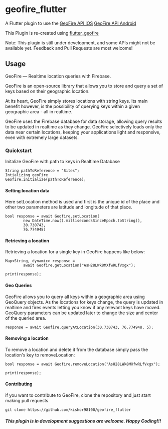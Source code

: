 # geofire_flutter

A Flutter plugin to use the 
    [GeoFire API IOS](https://github.com/firebase/geofire-objc)
    [GeoFire API Android](https://github.com/firebase/geofire-android)

This Plugin is re-created using [flutter_geofire](https://github.com/mrdishant/flutter_geofire)

Note: This plugin is still under development, and some APIs might not be available yet. Feedback and Pull Requests are most welcome!

## Usage

GeoFire  — Realtime location queries with Firebase.

GeoFire is an open-source library that allows you to store and query a set of keys based on their geographic location.

At its heart, GeoFire simply stores locations with string keys. Its main benefit however, is the possibility of querying keys within a given geographic area - all in realtime.

GeoFire uses the Firebase database for data storage, allowing query results to be updated in realtime as they change. GeoFire selectively loads only the data near certain locations, keeping your applications light and responsive, even with extremely large datasets.

### Quickstart

 Initalize GeoFire with path to keys in Realtime Database
    
    String pathToReference = "Sites";
    Intializing geoFire
    Geofire.initialize(pathToReference);
    
#### Setting location data

Here setLocation method is used and first is the unique id of the place and other two parameters are latitude and longitude of that place.

    bool response = await Geofire.setLocation(
            new DateTime.now().millisecondsSinceEpoch.toString(),
            30.730743,
            76.774948)
            
#### Retrieving a location

Retrieving a location for a single key in GeoFire happens like below:

    Map<String, dynamic> response =
            await Geofire.getLocation("AsH28LWk8MXfwRLfVxgx");
    
    print(response);
            
#### Geo Queries

GeoFire allows you to query all keys within a geographic area using GeoQuery objects. As the locations for keys change, the query is updated in realtime and fires events letting you know if any relevant keys have moved. GeoQuery parameters can be updated later to change the size and center of the queried area.

    response = await Geofire.queryAtLocation(30.730743, 76.774948, 5);


#### Removing a location
To remove a location and delete it from the database simply pass the location's key to removeLocation:

    bool response = await Geofire.removeLocation("AsH28LWk8MXfwRLfVxgx");

    print(response);                

#### Contributing
if you want to contribute to GeoFire, clone the repository and just start making pull requests.

    git clone https://github.com/kishor98100/geofire_flutter

##### This plugin is in development suggestions are welcome. Happy Coding!!!


